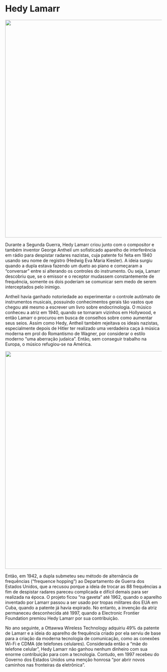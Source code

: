# Hedy Lamarr

<p  align="center">
<img  src="https://pt.wikipedia.org/wiki/Hedy_Lamarr#/media/Ficheiro:Hedy_Lamarr_Publicity_Photo_for_The_Heavenly_Body_1944.jpg"  heigth="100"  width="700"/>
<p/>

Durante a Segunda Guerra, Hedy Lamarr criou junto com o compositor e também inventor George Antheil um sofisticado aparelho de interferência em rádio para despistar radares nazistas, cuja patente foi feita em 1940 usando seu nome de registro (Hedwig Eva Maria Kiesler). A ideia surgiu quando a dupla estava fazendo um dueto ao piano e começaram a “conversar” entre si alterando os controles do instrumento. Ou seja, Lamarr descobriu que, se o emissor e o receptor mudassem constantemente de frequência, somente os dois poderiam se comunicar sem medo de serem interceptados pelo inimigo.

Antheil havia ganhado notoriedade ao experimentar o controle autômato de instrumentos musicais, possuindo conhecimentos gerais tão vastos que chegou até mesmo a escrever um livro sobre endocrinologia. O músico conheceu a atriz em 1940, quando se tornaram vizinhos em Hollywood, e então Lamarr o procurou em busca de conselhos sobre como aumentar seus seios. Assim como Hedy, Antheil também rejeitava os ideais nazistas, especialmente depois de Hitler ter realizado uma verdadeira caça à música moderna em prol do Romantismo de Wagner, por considerar o estilo moderno “uma aberração judaica”. Então, sem conseguir trabalho na Europa, o músico refugiou-se na América.

<p  align="center">
<img  src="https://imagens.canaltech.com.br/156039.279901-Hedy-Lamarr.jpg"  heigth="100"  width="700"/>
<p/>

Então, em 1942, a dupla submeteu seu método de alternância de frequências (“frequence hopping”) ao Departamento de Guerra dos Estados Unidos, que a recusou porque a ideia de trocar as 88 frequências a fim de despistar radares pareceu complicada e difícil demais para ser realizada na época. O projeto ficou “na gaveta” até 1962, quando o aparelho inventado por Lamarr passou a ser usado por tropas militares dos EUA em Cuba, quando a patente já havia expirado. No entanto, a invenção da atriz permaneceu desconhecida até 1997, quando a Electronic Frontier Foundation premiou Hedy Lamarr por sua contribuição.

No ano seguinte, a Ottawwa Wireless Technology adquiriu 49% da patente de Lamarr e a ideia do aparelho de frequência criado por ela serviu de base para a criação da moderna tecnologia de comunicação, como as conexões Wi-Fi e CDMA (de telefones celulares). Considerada então a “mãe do telefone celular”, Hedy Lamarr não ganhou nenhum dinheiro com sua enorme contribuição para com a tecnologia. Contudo, em 1997 recebeu do Governo dos Estados Unidos uma menção honrosa “por abrir novos caminhos nas fronteiras da eletrônica”.


